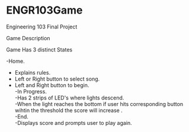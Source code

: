 # ENGR103Game
Engineering 103 Final Project

Game Description

Game Has 3 distinct States

-Home.<br>
  - Explains rules.<br>
  - Left or Right button to select song.<br>
  - Left and Right button to begin.<br>
-In Progress.<br>
  -Has 2 strips of LED's where lights descend.<br>
  -When the light reaches the bottom if user hits corresponding button wihtin the threshold the score will increase  .<br>
-End.<br>
  -Displays score and prompts user to play again.<br>
